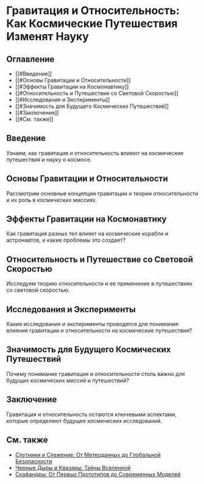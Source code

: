 # Гравитация и Относительность: Как Космические Путешествия Изменят Науку

## Оглавление
- [[#Введение]]
- [[#Основы Гравитации и Относительности]]
- [[#Эффекты Гравитации на Космонавтику]]
- [[#Относительность и Путешествие со Световой Скоростью]]
- [[#Исследования и Эксперименты]]
- [[#Значимость для Будущего Космических Путешествий]]
- [[#Заключение]]
- [[#См. также]]

## Введение
Узнаем, как гравитация и относительность влияют на космические путешествия и науку о космосе.

## Основы Гравитации и Относительности
Рассмотрим основные концепции гравитации и теории относительности и их роль в космических миссиях.

## Эффекты Гравитации на Космонавтику
Как гравитация разных тел влияет на космические корабли и астронавтов, и какие проблемы это создает?

## Относительность и Путешествие со Световой Скоростью
Исследуем теорию относительности и ее применение в путешествиях со световой скоростью.

## Исследования и Эксперименты
Какие исследования и эксперименты проводятся для понимания влияния гравитации и относительности на космические путешествия?

## Значимость для Будущего Космических Путешествий
Почему понимание гравитации и относительности столь важно для будущих космических миссий и путешествий?

## Заключение
Гравитация и относительность остаются ключевыми аспектами, которые определяют будущее космических исследований.

## См. также
- [Спутники и Слежение: От Метеоданных до Глобальной Безопасности](satellites-and-surveillance.md)
- [Черные Дыры и Квазары: Тайны Вселенной](black-holes-and-quasars-mysteries-of-the-universe.md)
- [Скафандры: От Первых Прототипов до Современных Моделей](space-suits-from-prototypes-to-modern-models.md)
